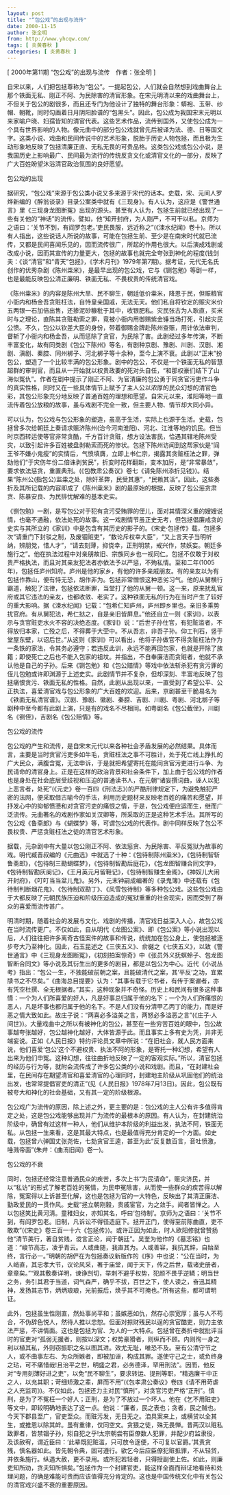 ```yaml
---
layout: post
title: "“包公戏”的出现与流传"
date: 2000-11-15
author: 张全明
from: http://www.yhcqw.com/
tags: [ 炎黄春秋 ]
categories: [ 炎黄春秋 ]
---
```



[ 2000年第11期 “包公戏”的出现与流传　作者：张全明 ]


自宋以来，人们把包拯尊称为“包公”。一提起包公，人们就会自然想到戏曲舞台上那个铁面无私、刚正不阿、为民除害的清官形象。在宋元明清以来的戏曲舞台上，不但关于包公的剧很多，而且还专门为他设计了独特的舞台形象：蟒袍、玉带、纱帽、朝靴，同时勾画着日月阴阳脸谱的“包黑头”。因此，包公成为我国宋末元明以来家喻户晓、妇孺皆知的清官代表。这些艺术作品，流传到国外，又使包公成为一个具有世界影响的人物。像元曲中的部分包公戏就曾先后被译为法、德、日等国文字。这类小说、戏曲和民间传说中的艺术形象，脱胎于历史人物包拯，而且极为生动形象地反映了包拯清廉正直、无私无畏的可贵品格。这类包公戏或包公小说，是我国历史上影响最广、民间最为流行的传统反贪文化或清官文化的一部分，反映了广大百姓盼望沐浴清官政治氛围的良好愿望。

包公戏的出现


据研究，“包公戏”来源于包公类小说又多来源于宋代的话本。史载，宋、元间人罗烨新编的《醉翁谈录》目录公案类中就有《三现身》。有人认为，这应是《警世通言》里《三现身龙图断冤》出现的源头。甚至有人认为，包拯生前就已经出现了一些有关他的“神话”的流传。譬如，他“知开封府，为人刚严，不可干以私。京师为之语曰：‘关节不到，有阎罗包老。’吏民畏服，远近称之”(《涑水纪闻》卷十)。所以有人指出，这些说话人所说的故事，可能在包拯生前、至少是在南宋时代就已流传，又都是民间喜闻乐见的，因而流传很广，所起的作用也很大。以后演成戏剧或改成小说，因而其宣传的力量更大，包拯的故事也就完全夸张到神化的程度(钱剑夫：《谈“清官”和“青天”包拯》，《学术月刊》1979年第7期)。据考证，元代无名氏创作的优秀杂剧《陈州粜米》，是最早出现的包公戏，它与《铡包勉》等剧一样，也是最能反映包公清正廉明、铁面无私、不畏权贵的传统清官戏。


《陈州粜米》的内容是陈州大旱、民不聊生，朝廷低价粜米，降恩于民，但赈粮官小衙内和杨金吾贪赃枉法，自恃皇亲国戚，无法无天。他们私自将钦定的赈灾米价五两银一石加倍出售，还掺泥砂糠秕于其中，收银肥私。灾民张古为人耿直，买米时与之理论，直陈其贪赃勒索之罪，竟被小衙内用御赐紫金锤当场打死，引起灾民公愤。不久，包公以钦差大臣的身份，带着御赐金牌赴陈州查赈，用计依法审判，督斩了小衙内和杨金吾，从而惩除了贪官，为民除了害。此剧经过多年传演，不断丰富变化，故有同类剧《包公下陈州》等名，有剧种京剧、豫剧、川剧、汉剧、湘剧、滇剧、秦腔、同州梆子、河北梆子等十余种，至今上演不衰。此剧以“正末”扮包公，塑造了一个比较丰满的包公形象。剧中的包公，不仅是一个铁面无私的智慧超群的审判官，而且从一开始就以权贵政要的死对头自任，“和那权豪们结下了山海似冤仇”。作者在剧中提示了刚正不阿、为官清廉的包公勇于同贪官污吏作斗争的真实性格，同时又在一些具体情节上赋予了主人公以浓厚的民众幻想的清官色彩，其包公形象充分地反映了普通百姓的理想和愿望。自宋元以来，淮阳等地一直流传着包公放粮的故事，虽与戏剧不完全一致，但主要人物、情节却大同小异。


可以认为，包公戏与包公形象的塑造，虽高于生活，实际上也源于生活。史载，包拯曾多次给朝廷上奏请求赈济陈州(治今河南淮阳)、河北、江淮等地的饥民。但当时京西转运使等官非常贪酷，千方百计贪赃，想方设法害民，恰遇其辖地陈州受灾，以致引起许多百姓被盘剥勒索而死的惨状。包拯下陈州访闻到这帮家伙是“阎王爷不嫌小鬼瘦”的实情后，气愤填膺，立即上书仁宗，揭露其贪赃枉法之罪，弹劾他们“于灾伤年份二倍诛剥贫民”，折变时花样翻新，变本加厉，是“非常暴敛”，要求依法惩贪，重置典刑。(《包教肃公奏议》卷七《请免陈州添折见钱》)。结果“陈州公(指包公)监粜之处，除奸革弊，民受其惠”，“民赖其活”。因此，这些奏折及其所记载的内容即成了《陈州粜米》剧的最原始的根据，反映了包公惩贪肃贪、陈暴安良、为民排忧解难的基本史实。


《铡包勉》一剧，是写包公对于犯有贪污受贿罪的侄儿，面对其情深义重的嫂嫂说情，也毫不通融，依法处死的故事。这一戏剧情节虽正史无考，但包拯倡廉戒贪的史实与其所立的《家训》中是包含有其历史的影子的。《宋史·包拯传》载，包拯多次“请重门下封驳之制，及废锢赃吏”，“数论斥权幸大臣”，“又上言天子当明听纳，辨朋党，惜人才”，“请去刻薄，抑侥幸，正刑明禁，戒兴作，禁妖妄。朝廷多施行之”。他在执法过程中对亲朋故旧、宗族同乡也一视同仁。包拯不仅敢于对权贵严格执法，而且对其亲友犯法者亦依法予以严惩，不殉私情。至和二年(1005年)，包拯任庐州知府。庐州是他的家乡，有他的许多亲戚朋友。有的亲友以为有包拯作靠山，便有恃无恐，胡作非为。包拯非常憎恨这种恶劣习气。他的从舅横行霸道，触犯了法律，包拯依法断罪，当堂打了他的从舅一顿。这一来，原来扰乱官府或其它违法的亲友，也都收敛、老实了。这种铁面无私的行为在当时产生了较好的重大影响。据《涑水纪闻》记载：“包希仁知庐州，庐州即乡里也。亲旧多乘势扰官府。有从舅犯法，希仁挞之，自是亲旧皆屏息。”他还自立一则《家训》，以表示与贪官赃吏水火不容的决绝态度。《家训》说：“后世子孙仕官，有犯赃滥者，不得放归本家，亡殁之后，不得葬于大茔中。不从吾志，非吾子孙。仰工刊石，竖于堂屋东壁，以诏后世。”从这则《家训》可以看出，他将子孙做官不得贪赃枉法作为一条铁的家法，令其务必遵守；若违反此训，永远不能再回包家，也就是开除了族籍；即使死亡之后也不能入包家的祖坟。并指出，不自奉廉洁而贪赃者，他就不承认他是自己的子孙。后来《铡包勉》和《包公赔情》等戏中依法斩杀犯有贪污罪的侄儿包勉或许即渊源于上述史实。此剧情节并不复杂，但却深刻、丰富地反映了包拯痛恨贪污、铁面无私的性格。自然，此剧从出现以来，一直受到了希望公平、公正执法，喜爱清官戏与包公形象的广大百姓的欢迎。后来，京剧甚至干脆易名为《铁面无私清官谱》。汉剧、豫剧、徽剧、秦腔、吉剧、川剧、粤剧、河北梆子等剧种中至今都有此剧上演，只是有的戏名不尽相同。如粤剧名《包公截侄》，川剧名《铡侄》，吉剧名《包公赔情》等。

包公戏的流传


包公戏的产生和流传，是自宋末元代以来各种社会矛盾发展的必然结果。具体而言，主要是当时贪官污吏多如牛毛，贪赃枉法之事不可胜计，处于死亡线上挣扎的广大民众，满腹含冤，无法申诉，于是就把希望寄托在能同贪官污吏进行斗争、为民请命的清官身上。正是在这样的政治背景和社会条件下，加上由于包公戏的作者也是身处在社会底层受歧视和压迫的普通读书人，在元朝“诸妄撰词曲，诬人以犯上恶言者，处死”(《元史》卷一百四《刑法志》)的严酷刑律规定下，为避免触犯严密的法网，便采取借古喻今的手法，利用历史题材来反映老百姓的痛苦和愿望，并抒发心中的抑郁愤懑和对贪官污吏的痛恨之情，于是，包公戏便应运而生，继而广泛流传。元曲著名的戏剧作家如关汉卿等，所采取的正是这种艺术手法。其所写的包公戏《鲁斋郎》与《蝴蝶梦》等，可谓包公戏的代表作。剧中同样反映了包公不畏权贵、严惩贪赃枉法之徒的清官艺术形象。


据载，元杂剧中有大量以包公刚正不阿、依法惩贪、为民除害、平反冤狱为故事的戏。明代臧晋叔编的《元曲选》中就选了十种：《包待制陈州粜米》，《包待制智斩鲁斋郎》，《包待制三勘蝴蝶梦》，《包待制智勘后庭花》，《包龙图智赚合同文字》，《包待制智勘灰阑记》，《王月英元月留鞋记》，《包待制智赚生金阁》，《神奴儿大闹开封府》，《叮叮当当盆儿鬼》。另外，元末钟嗣成编著的《录鬼簿》中还载有《包待制判断烟花鬼》、《包待制双勘丁》、《风雪包待制》等多种包公戏。这些包公戏由于大都反映了元朝民族压迫和阶级压迫造成的冤狱重重的社会现实，因而受到了群众的喜爱而流传甚广。


明清时期，随着社会的发展与文化、戏剧的传播，清官戏日益深入人心，故包公戏在当时流传更广。不仅如此，自从明代《龙图公案》、即《包公案》等小说出现以后，人们往往把许多离奇古怪案件的故事和传说，统统加在包公身上，使包拯被逐步夸大乃至神化。因此，石玉昆述之《三侠五义》、俞樾之《七侠五义》，以致《警世通言》中《三现身龙图断冤》，《初刻拍案惊奇》中《张员外义抚螟蛉子、包龙图智断合同文》等小说及其衍生出的更多的剧目，都是以包公为中心。近代《小说丛考》指出：“包公一生，不独能破前朝之案，且能破清代之案，其‘平反’之功，宜累牍书之不尽矣。”《曲海总目提要》认为：“其事有载于它书者，有传于案谳者，亦有凭空杜撰、全无根据者。”其实，这种现象并不奇怪。历史上和民间有很多这种事情：一个为人们所喜爱的好人，凡是好事总归属于他的名下；一个为人们所痛恨的恶人，凡是坏事也都归属于他的名下。不是人们没有分清甲乙丙丁的能力，而是好恶之情大致如此。故庄子说：“两喜必多溢美之言，两怒必多溢恶之言”(《庄子·人间世》)。大量戏曲中之所以有被神化的包公，甚至在一些穷苦百姓的眼中，包公故事越夸张越好，包公越神化越好，大体皆源于此。而且事实上多有史为凭，并非无端妄说。正如《人民日报》特约评论员文章中所说：“在旧社会，就人民方面来说，他们喜爱‘包公’这个不避权贵、执法不阿的形象，是寄托一种幻想，希望有人出来为他们申冤。这种幻想，往往曲折地反映了一定的客观实际。”所以，清官包拯的经历与行为等，就附会流传成了许多包公类的小说和戏剧。而且，“在封建社会里，在民间存在期望清官和喜爱清官的心理同时，封建地主阶级从巩固他们的统治出发，也常常提倡官吏的清正”(见《人民日报》1978年7月13日)。因此，包公既有被夸大和神化的社会基础，又有其一定的阶级根源。


包公戏广为流传的原因，除上述之外，更主要的是：包公戏的主人公有许多值得肯定之处，这是包公戏能够出现并广为流传的最根本的原因。有人认为，在封建统治阶级中，确曾有过这样一种人，他们从维护本阶级的利益出发，执法不阿，铁面无私。从包拯一生来看，这是其最大特点，也是最值得充分肯定的一个方面。如史载，包拯曾六弹国丈张尧佐，七劾贪官王逵，甚至为此“反复数百言，音吐愤激，唾溅帝面”(朱弁：《曲洧旧闻》卷一)。

包公戏的不衰


同时，包拯还经常注意普通民众的疾苦，多次上书“为民请命”，赈灾济民，并以“私访”的形式了解老百姓的冤情，为民申冤除害，从而使一些群众的疾苦得以解除，冤案得以上诉甚至化解，这也是包拯为官的一大特色，反映出了其清正廉洁、勤政爱民的一贯作风。史载“拯立朝刚毅，贵戚宦官，为之敛手。闻者皆惮之。人以包拯笑比黄河清。童稚妇女，亦知其名，呼曰‘包待制’。京师为之语曰：‘关节不到，有阎罗包老。旧制，凡诉讼不得径造庭下。拯开正门，使得至前陈曲直，吏不敢欺”(《宋史》卷三百一十六《包拯传》)。或许正因为如此，时人欧阳修就曾赞扬他“清节美行，著自贫贱，谠言正论，闻于朝廷”。吴奎为他作的《墓志铭》也道：“峻节高志，凌乎青云。人或曲随，我直其为。人或善容，我抗其辞，自始至终，言行必一。”明朝的胡俨在为包拯奏议新版作的《序》中也说：“公在当时，为人峭直，其忠孝大节，议论风采，著于庙堂，闻于天下，传之后世，载诸史册者，章章矣。”“观其敷奏详明，谏诤剀切，举刺不避乎权势，犯颜不畏乎逆鳞；明当世之务，务引其君于当道，词气森严，确乎不拔，百世之下，使人读之，奋迅其精神，发扬其志节，炳炳琅琅，光前振后，焕乎其不可掩也。”所有这些，都可谓明证。


此外，包拯虽生性刚直，然处事尚平和；虽嫉恶如仇，然存心崇宽厚；虽与人不苟合，不伪辞色悦人，然待人推以忠恕。但面对掠财残民以逞的贪官酷吏，则力主依法严惩，不讲情面。这也是包拯为官、为人的一大特点。包拯曾在奏折中就批评当时的官吏对“孤弱无援者，则按以深文；权势豪猾者，则纵而不顾。内则徇一身之利以植其私，外则窃振职之名以图其进。效尤无耻，唯恐不及。至有公清守节之人，或不曲事左右、为众所嫉者，即被加诬，构成其罪。遂使守己之士，或负终身之玷，可不痛惜哉!且治平之世，明盛之君，必务德泽，罕用刑法”。因而，他反对“专用刻薄好进之吏”，以免“民不聊生”，要求转运、提刑等职，“精选廉干中正之人，以充其职；苛细矫激之辈，屏而不用”(《包孝肃公奏议》卷四《请不用苛虐之人充监司》)。不仅如此，包拯还力主对民“慎刑”，对贪官污吏严格“正刑”。慎刑，是为了不冤枉一个好人；正刑，是为了不放过一个坏人。他在《乞不用赃吏》等文中，即较明确地表达了这一点。他说：“廉者，民之表也；贪者，民之贼也。今天下郡县至广，官吏至众。而赃污发，无日无之。洎具案来上，或横贷以全其生，或推恩以除其衅。虽有重律，仅同空文。贪猥之徒，殊无畏惮。昔两汉以赃私致罪者，皆禁锢子孙，矧自犯之乎!太宗朝尝有臣僚数人犯罪，并配少府监隶役，及该赦宥，谓近臣曰：‘此辈既犯赃滥，只可放令逐便，不可复以官爵。’其责贪残，慎名器如此。皆先朝令典，固可遵行。欲乞今后应臣僚犯赃抵罪，不从轻贷，并依条施行。纵遇大赦，更不录用。或所犯若轻者，只得授副使上佐。如此，则廉吏知所劝，贪夫知所惧矣。”包拯作为一个封建官吏，能这样全面而辩证地看待和处理问题，的确是难能可贵而应该值得充分肯定的。这也是中国传统文化中有关包公的清官戏兴盛不衰的重要原因。


